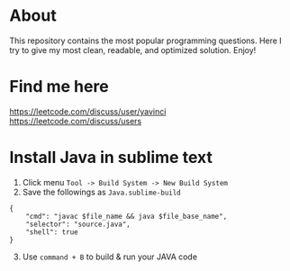 # About

This repository contains the most popular programming questions. Here I try to give my most clean, readable, and optimized solution. Enjoy!

# Find me here

https://leetcode.com/discuss/user/yavinci
https://leetcode.com/discuss/users

# Install Java in sublime text

1. Click menu `Tool -> Build System -> New Build System`
2. Save the followings as `Java.sublime-build`
```
{
	"cmd": "javac $file_name && java $file_base_name", 
	"selector": "source.java", 
	"shell": true 
}
```
3. Use `command + B` to build & run your JAVA code

